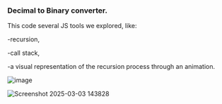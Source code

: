 <h3>Decimal to Binary converter.</h3>
<p>This code several JS tools we explored, like:</p>
<p>-recursion,</p>
<p>-call stack,</p>
<p>-a visual representation of the recursion process through an animation.</p>

![image](https://github.com/user-attachments/assets/95a54db6-7325-4c95-90f4-c620b0c77d21)


![Screenshot 2025-03-03 143828](https://github.com/user-attachments/assets/a592b372-c7c5-4a92-874d-1b41043a6bf4)
